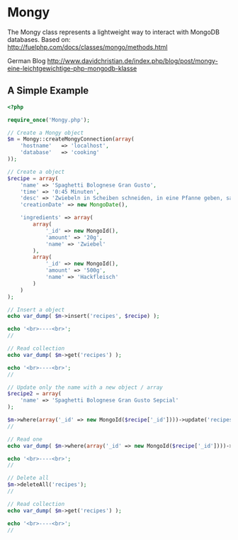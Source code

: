 Mongy
=====

The Mongy class represents a lightweight way to interact with MongoDB databases. Based on:
http://fuelphp.com/docs/classes/mongo/methods.html

German Blog
http://www.davidchristian.de/index.php/blog/post/mongy-eine-leichtgewichtige-php-mongodb-klasse

## A Simple Example

```php
<?php

require_once('Mongy.php');

// Create a Mongy object
$m = Mongy::createMongyConnection(array(
    'hostname'   => 'localhost',
    'database'   => 'cooking'
));

// Create a object
$recipe = array(
    'name' => 'Spaghetti Bolognese Gran Gusto',
    'time' => '0:45 Minuten',
    'desc' => 'Zwiebeln in Scheiben schneiden, in eine Pfanne geben, salzen und in Öl gl...',
    'creationDate' => new MongoDate(),

    'ingredients' => array(
        array(
            '_id' => new MongoId(),
            'amount' => '20g',
            'name' => 'Zwiebel'
        ),
        array(
            '_id' => new MongoId(),
            'amount' => '500g',
            'name' => 'Hackfleisch'
        )
    )
);

// Insert a object
echo var_dump( $m->insert('recipes', $recipe) );

echo '<br>----<br>';
//

// Read collection
echo var_dump( $m->get('recipes') );

echo '<br>----<br>';
//

// Update only the name with a new object / array
$recipe2 = array(
    'name' => 'Spaghetti Bolognese Gran Gusto Sepcial'
);

$m->where(array('_id' => new MongoId($recipe['_id'])))->update('recipes', $recipe2, array(), false);
//

// Read one
echo var_dump( $m->where(array('_id' => new MongoId($recipe['_id'])))->getOne('recipes') );

echo '<br>----<br>';
//

// Delete all
$m->deleteAll('recipes');
//

// Read collection
echo var_dump( $m->get('recipes') );

echo '<br>----<br>';
//
```
